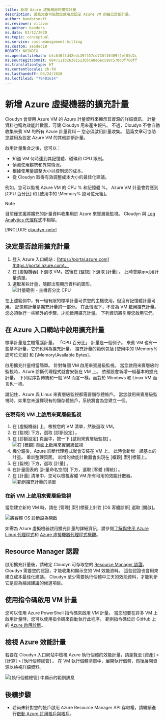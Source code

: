 ```yaml
---
title: 新增 Azure 虛擬機器的擴充計量
description: 這篇文章可協助您啟用及設定 Azure VM 的擴充診斷計量。
author: bandersmsft
ms.reviewer: vitavor
ms.author: banders
ms.date: 03/12/2020
ms.topic: conceptual
ms.service: cost-management-billing
ms.custom: seodec18
ROBOTS: NOINDEX
ms.openlocfilehash: b4c646f3d42edc39f457cd735f16409f4ef05d2c
ms.sourcegitcommit: 0947111b263015136bca0e6ec5a8c570b3f700ff
ms.translationtype: HT
ms.contentlocale: zh-TW
ms.lasthandoff: 03/24/2020
ms.locfileid: "79481614"
---
```

# <a name="add-extended-metrics-for-azure-virtual-machines"></a>新增 Azure 虛擬機器的擴充計量

Cloudyn 會使用 Azure VM 的 Azure 計量資料來顯示其資源的詳細資訊。 計量資料也稱為效能計數器，可讓 Cloudyn 用來產生報告。 不過，Cloudyn 不會自動收集來賓 VM 的所有 Azure 計量資料 ─ 您必須啟用計量收集。 這篇文章可協助您啟用及設定 Azure VM 的其他診斷計量。

啟用計量集合之後，您可以：

- 知道 VM 何時達到其記憶體、磁碟和 CPU 限制。
- 偵測使用趨勢和異常情況。
- 根據使用量調整大小以控制您的成本。
- 從 Cloudyn 取得有效調整成本大小的最佳化建議。

例如，您可以監視 Azure VM 的 CPU % 和記憶體 %。 Azure VM 計量會對應到 [CPU 百分比] 和 [使用中的 \Memory\% 認可位元組]。

> [!NOTE]
> 目前僅支援將擴充的計量資料收集用於 Azure 來賓層級監視。 Cloudyn 與 [Log Analytics 代理程式](../../azure-monitor/platform/agents-overview.md)不相容。

[!INCLUDE [cloudyn-note](../../../includes/cloudyn-note.md)]

## <a name="determine-whether-extended-metrics-are-enabled"></a>決定是否啟用擴充計量

1. 登入 Azure 入口網站：[https://portal.azure.com](https://portal.azure.com)。
2. 在 [虛擬機器]  下選取 VM，然後在 [監視]  下選取 [計量]  。 此時會顯示可用計量清單。
3. 選取某些計量，隨即出現顯示資料的圖形。  
    ![計量範例 - 主機百分比 CPU](./media/azure-vm-extended-metrics/metric01.png)

在上述範例中，有一組有限的標準計量可供您的主機使用，但沒有記憶體計量可用。 記憶體計量是擴充計量的一部分。 在此情況下，不會為 VM 啟用擴充計量。 您必須執行一些額外的步驟，才能啟用擴充計量。 下列資訊將引導您啟用它們。

## <a name="enable-extended-metrics-in-the-azure-portal"></a>在 Azure 入口網站中啟用擴充計量

標準計量是主機電腦計量。 「CPU 百分比」  計量是一個例子。 來賓 VM 也有一些基本計量，它們也稱為擴充計量。 擴充計量的範例包括 [使用中的 \Memory\% 認可位元組] 和 [\Memory\Available Bytes]。

啟用擴充計量相當簡單。 針對每個 VM 啟用來賓層級監視。 當您啟用來賓層級的監視時，Azure 診斷代理程式就會安裝在 VM 上。 依預設會新增一組基本的擴充計量。 下列程序對傳統和一般 VM 而言一樣，而對於 Windows 和 Linux VM 而言也一樣。

請記住，Azure 與 Linux 來賓層級監視都需要儲存體帳戶。 當您啟用來賓層級監視時，如果您未選擇現有的儲存體帳戶，系統將會為您建立一個。

### <a name="enable-guest-level-monitoring-on-existing-vms"></a>在現有的 VM 上啟用來賓層級監視

1. 在 [虛擬機器]  上，檢視您的 VM 清單，然後選取 VM。
2. 在 [監視]  下方，選取 [診斷設定]  。
3. 在 [診斷設定] 頁面中，按一下 [啟用來賓層級監視]  。  
    ![在 [概觀] 頁面上啟用來賓層級監視](./media/azure-vm-extended-metrics/enable-guest-monitoring.png)
4. 幾分鐘後，Azure 診斷代理程式就會安裝在 VM 上。 此時會新增一組基本的計量。 重新整理頁面。 新增的效能計數器會出現在 [概觀] 索引標籤上。
5. 在 [監視] 下方，選取 [計量]  。
6. 在計量圖表的 [計量命名空間]  下方，選取 [客體 (傳統)]  。
7. 在 [計量] 清單中，您可以檢視客體 VM 所有可用的效能計數器。  
    ![範例擴充計量的清單](./media/azure-vm-extended-metrics/extended-metrics.png)

### <a name="enable-guest-level-monitoring-on-new-vms"></a>在新 VM 上啟用來賓層級監視

當您建立新的 VM 時，請在 [管理] 索引標籤上針對 [OS 客體診斷] 選取 [開啟]。

![將客體 OS 診斷設為開啟](./media/azure-vm-extended-metrics/new-enable-diag.png)

如需為 Azure 虛擬機器啟用擴充計量的詳細資訊，請參閱[了解與使用 Azure Linux 代理程式](../../virtual-machines/extensions/agent-linux.md)和 [Azure 虛擬機器代理程式概觀](../../virtual-machines/extensions/agent-windows.md)。

## <a name="resource-manager-credentials"></a>Resource Manager 認證

啟用擴充計量後，請確定 Cloudyn 可存取您的 [Resource Manager 認證](../../cost-management/activate-subs-accounts.md)。 Cloudyn 需要您的認證，才能收集和顯示您的 VM 效能資料。 這些認證也會用來建立成本最佳化建議。 Cloudyn 至少需要執行個體中三天的效能資料，才能判斷它是否為縮減建議的候選項目。

## <a name="enable-vm-metrics-with-a-script"></a>使用指令碼啟用 VM 計量

您可以使用 Azure PowerShell 指令碼來啟用 VM 計量。 當您想要在許多 VM 上啟用計量時，您可以使用指令碼來自動執行此程序。 範例指令碼位於 GitHub 上的 [Azure 啟用診斷](https://github.com/Cloudyn/azure-enable-diagnostics)。

## <a name="view-azure-performance-metrics"></a>檢視 Azure 效能計量

若要在 Cloudyn 入口網站中檢視 Azure 執行個體的效能計量，請瀏覽至 [資產]   > [計算]   > [執行個體總管]  。 在 VM 執行個體清單中，展開執行個體，然後展開資源以檢視詳細資料。

![[執行個體總管] 中顯示的範例訊息](./media/azure-vm-extended-metrics/instance-explorer.png)

## <a name="next-steps"></a>後續步驟

- 若尚未針對您的帳戶啟用 Azure Resource Manager API 存取權，請繼續進行[啟動 Azure 訂用帳戶與帳戶](../../cost-management/activate-subs-accounts.md)。
